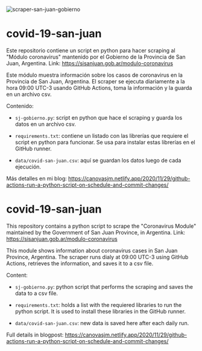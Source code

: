 ![scraper-san-juan-gobierno](https://github.com/canovasjm/covid-19-san-juan/workflows/scraper-san-juan-gobierno/badge.svg)

# covid-19-san-juan

Este repositorio contiene un script en python para hacer scraping al "Módulo coronavirus" mantenido por el Gobierno de la Provincia de San Juan, Argentina. Link: https://sisanjuan.gob.ar/modulo-coronavirus

Este módulo muestra información sobre los casos de coronavirus en la Provincia de San Juan, Argentina. El scraper se ejecuta diariamente a la hora 09:00 UTC-3 usando GitHub Actions, toma la información y la guarda en un archivo csv.

Contenido: 

* `sj-gobierno.py`: script en python que hace el scraping y guarda los datos en un archivo csv.  

* `requirements.txt`: contiene un listado con las librerías que requiere el script en python para funcionar. Se usa para instalar estas librerías en el GitHub runner.

* `data/covid-san-juan.csv`: aquí se guardan los datos luego de cada ejecución.

Más detalles en mi blog: https://canovasjm.netlify.app/2020/11/29/github-actions-run-a-python-script-on-schedule-and-commit-changes/

# covid-19-san-juan  

This repository contains a python script to scrape the "Coronavirus Module" maintained by the Government of San Juan Province, in Argentina. Link: https://sisanjuan.gob.ar/modulo-coronavirus  

This module shows information about coronavirus cases in San Juan Province, Argentina. The scraper runs dialy at 09:00 UTC-3 using GitHub Actions, retrieves the information, and saves it to a csv file.

Content:  

* `sj-gobierno.py`: python script that performs the scraping and saves the data to a csv file.  

* `requirements.txt`: holds a list with the requiered libraries to run the python script. It is used to install these libraries in the GitHub runner.

* `data/covid-san-juan.csv`: new data is saved here after each daily run.

Full details in blogpost: https://canovasjm.netlify.app/2020/11/29/github-actions-run-a-python-script-on-schedule-and-commit-changes/

